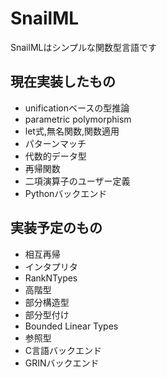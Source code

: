 # SnailML

SnailMLはシンプルな関数型言語です

## 現在実装したもの

- unificationベースの型推論
- parametric polymorphism
- let式,無名関数,関数適用
- パターンマッチ 
- 代数的データ型
- 再帰関数
- 二項演算子のユーザー定義
- Pythonバックエンド

## 実装予定のもの

- 相互再帰
- インタプリタ
- RankNTypes
- 高階型
- 部分構造型
- 部分型付け
- Bounded Linear Types
- 参照型
- C言語バックエンド
- GRINバックエンド